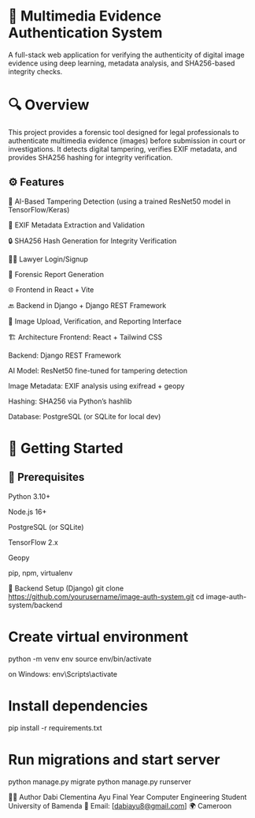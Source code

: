 <h1> 📸 Multimedia Evidence Authentication System </h1>
A full-stack web application for verifying the authenticity of digital image evidence using deep learning, metadata analysis, and SHA256-based integrity checks.

<h1>🔍 Overview</h1>
This project provides a forensic tool designed for legal professionals to authenticate multimedia evidence (images) before submission in court or investigations. It detects digital tampering, verifies EXIF metadata, and provides SHA256 hashing for integrity verification.

<h2>⚙️ Features</h2>
🧠 AI-Based Tampering Detection (using a trained ResNet50 model in TensorFlow/Keras)

📂 EXIF Metadata Extraction and Validation

🔒 SHA256 Hash Generation for Integrity Verification

👩‍⚖️ Lawyer Login/Signup

🧾 Forensic Report Generation

🌐 Frontend in React + Vite

🔙 Backend in Django + Django REST Framework

🧪 Image Upload, Verification, and Reporting Interface


🏗️ Architecture
Frontend: React + Tailwind CSS

Backend: Django REST Framework






AI Model: ResNet50 fine-tuned for tampering detection

Image Metadata: EXIF analysis using exifread + geopy

Hashing: SHA256 via Python’s hashlib

Database: PostgreSQL (or SQLite for local dev)


<h1>🚀 Getting Started</h1>
<h2>🔧 Prerequisites</h2>
Python 3.10+

Node.js 16+

PostgreSQL (or SQLite)

TensorFlow 2.x

Geopy

pip, npm, virtualenv

🐍 Backend Setup (Django)
git clone https://github.com/yourusername/image-auth-system.git
cd image-auth-system/backend

# Create virtual environment
python -m venv env
source env/bin/activate  

on Windows: env\Scripts\activate

# Install dependencies
pip install -r requirements.txt

# Run migrations and start server
python manage.py migrate
python manage.py runserver


🙋‍♀️ Author
Dabi Clementina Ayu
Final Year Computer Engineering Student
University of Bamenda
📧 Email: [dabiayu8@gmail.com]
🌍 Cameroon
